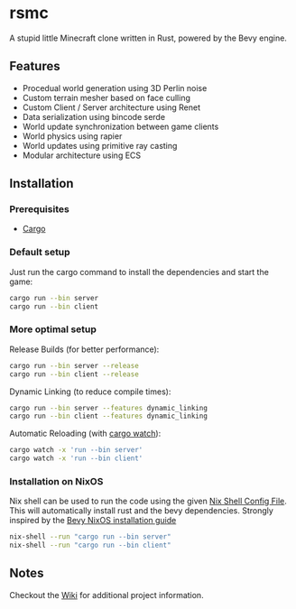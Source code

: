 # rsmc

A stupid little Minecraft clone written in Rust, powered by the Bevy engine.

## Features

* Procedual world generation using 3D Perlin noise
* Custom terrain mesher based on face culling
* Custom Client / Server architecture using Renet
* Data serialization using bincode serde
* World update synchronization between game clients
* World physics using rapier
* World updates using primitive ray casting
* Modular architecture using ECS

## Installation

### Prerequisites

* [Cargo](https://doc.rust-lang.org/cargo/)

### Default setup

Just run the cargo command to install the dependencies and start the game:

```bash
cargo run --bin server
cargo run --bin client

```

### More optimal setup

Release Builds (for better performance):

```bash
cargo run --bin server --release
cargo run --bin client --release
```

Dynamic Linking (to reduce compile times):
```bash
cargo run --bin server --features dynamic_linking
cargo run --bin client --features dynamic_linking
```

Automatic Reloading (with [cargo watch](https://docs.rs/crate/cargo-watch)):
```bash
cargo watch -x 'run --bin server'
cargo watch -x 'run --bin client'
```

### Installation on NixOS

Nix shell can be used to run the code using the given [Nix Shell Config File](./shell.nix). This will automatically install rust and the bevy dependencies.
Strongly inspired by the [Bevy NixOS installation guide](https://github.com/bevyengine/bevy/blob/latest/docs/linux_dependencies.md)

```bash
nix-shell --run "cargo run --bin server"
nix-shell --run "cargo run --bin client"
```

## Notes

Checkout the [Wiki](https://github.com/CuddlyBunion341/rsmc/wiki) for additional project information.
